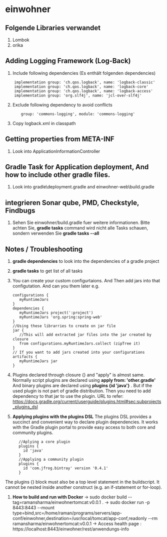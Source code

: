 # einwohner
## Folgende Libraries verwandet
1. Lombok
2. orika

## Adding Logging Framework (Log-Back)
1. Include following dependencies (Es enthält folgenden dependencies)
```
    implementation group: 'ch.qos.logback', name: 'logback-classic'
    implementation group: 'ch.qos.logback', name: 'logback-core'
    implementation group: 'ch.qos.logback', name: 'logback-access'
    implementation group: 'org.slf4j', name: 'jcl-over-slf4j'
```
2. Exclude following dependency to avoid conflicts
```
       group: 'commons-logging', module: 'commons-logging'
```
3. Copy logback.xml in classpath

## Getting properties from META-INF
1. Look into ApplicationInformationController

## Gradle Task for Application deployment, And how to include other gradle files.
1. Look into gradle\deployment.gradle and einwohner-web\build.gradle

## integrieren Sonar qube, PMD, Checkstyle, Findbugs 
1. Sehen Sie einwohner/build.gradle fuer weitere informationen.
Bitte achten Sie, **gradle tasks** command wird nicht alle Tasks schauen, sondern verwenden Sie **gradle tasks --all**  

## Notes / Troubleshooting

1. __gradle dependencies__ to look into the dependencies of a gradle project
1. __gradle tasks__ to get list of all tasks
1. You can create your custom configurtaions. And Then add jars into that configutation. And can you them later
   e.g.
   ```
   configurations {
      myRuntimeJars
   }
   dependencies {
      myRuntimeJars project(':project')
      myRuntimeJars 'org.spring:spring-web'
   }
   //Using these librarries to create on jar file
   jar {
      //This will add extracted jar files into the jar created by closure
      from configurations.myRuntimeJars.collect (zipTree it) 
   }
   // If you want to add jars created into your configurations
   artifacts {
      myRuntimeJars jar   
   }
   ```
1. Plugins declared through closure {} and "apply" is almost same. Normally script plugins are declared using __apply from: 'other.gradle'__ And binary plugins are declared using __plugins {id 'java'}__ . But if the used plugin is not part of gradle distribution. Then you need to add dependency to that jar to use the plugin.
URL to refer: https://docs.gradle.org/current/userguide/plugins.html#sec:subprojects_plugins_dsl

1. __Applying plugins with the plugins DSL__
The plugins DSL provides a succinct and convenient way to declare plugin dependencies. It works with the Gradle plugin portal to 
provide easy access to both core and community plugins.
```
      //Aplying a core plugin
      plugins {
        id 'java'
      }
      //Applying a community plugin
      plugins {
        id 'com.jfrog.bintray' version '0.4.1'
      }
```
The plugins {} block must also be a top level statement in the buildscript. It cannot be nested inside another construct (e.g. an 
if-statement or for-loop).   

1. __How to build and run with Docker__
-> sudo docker build --tag=ramansharma/einwohnertomcat:v0.0.1 .
-> sudo docker run -p 8443:8443 --mount type=bind,src=/home/raman/programs/servers/app-conf/einwohner,destination=/usr/local/tomcat/app-conf,readonly --rm ramansharma/einwohnertomcat:v0.0.1
-> Access health page : https://localhost:8443/einwohner/rest/anwendungs-info